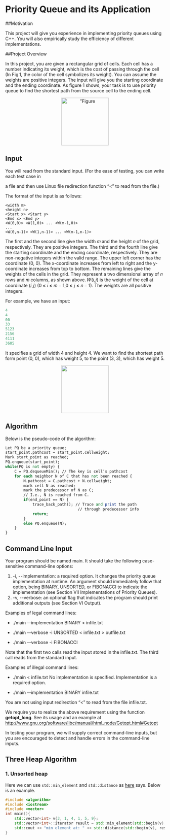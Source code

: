# Priority Queue and its Application

##Motivation 

This project will give you experience in implementing priority queues using C++. You will also empirically study the efficiency of different implementations. 

##Project Overview 

In this project, you are given a rectangular grid of cells. Each cell has a number indicating its weight, which is the cost of passing through the cell (In Fig.1, the color of the cell symbolizes its weight). You can assume the weights are positive integers. The input will give you the starting coordinate and the ending coordinate. As figure 1 shows, your task is to use priority queue to find the shortest path from the source cell to the ending cell. 

<div align=center><img width = '150' height ='150' src ="https://ws2.sinaimg.cn/large/006tNbRwgy1fwsi3w8p4fj30h00i8glk.jpg" alt=”Figure 1”/></div>

## Input

 You will read from the standard input. (For the ease of testing, you can write each test case in 

a file and then use Linux file redirection function “<” to read from the file.) 

The format of the input is as follows: 

```
<width m>
<height n>
<Start x> <Start y>
<End x> <End y>
<W(0,0)> <W(1,0)> ... <W(m-1,0)>
...
<W(0,n-1)> <W(1,n-1)> ... <W(m-1,n-1)>
```

The first and the second line give the width 𝑚 and the height 𝑛 of the grid, respectively. They are positive integers. The third and the fourth line give the starting coordinate and the ending coordinate, respectively. They are non-negative integers within the valid range. The upper left corner has the coordinate (0, 0). The x-coordinate increases from left to right and the y-coordinate increases from top to bottom. The remaining lines give the weights of the cells in the grid. They represent a two dimensional array of 𝑛 rows and 𝑚 columns, as shown above. 𝑊(𝑖,𝑗) is the weight of the cell at coordinate (𝑖,𝑗) (0 ≤ 𝑖 ≤ 𝑚 − 1,0 ≤ 𝑗 ≤ 𝑛 − 1). The weights are all positive integers. 

For example, we have an input: 

```ruby
4
4
00
33 
5123 
2156 
4111
3605
```

It specifies a grid of width 4 and height 4. We want to find the shortest path form point (0, 0), which has weight 5, to the point (3, 3), which has weight 5.

<div align=center><img width = '150' height ='150' src ="https://ws3.sinaimg.cn/large/006tNbRwgy1fwsi1r8gzaj30h00i8jrb.jpg"/></div>

## Algorithm

Below is the pseudo-code of the algorithm:

```perl
Let PQ be a priority queue;
start_point.pathcost = start_point.cellweight;
Mark start_point as reached;
PQ.enqueue(start_point);
while(PQ is not empty) {
    C = PQ.dequeueMin(); // The key is cell’s pathcost
    for each neighbor N of C that has not been reached {
        N.pathcost = C.pathcost + N.cellweight;
        mark cell N as reached;
        mark the predecessor of N as C;
        // I.e., N is reached from C.
        if(end_point == N) {
            trace_back_path(); // Trace and print the path
                                // through predecessor info
			return; 
		}        
		else PQ.enqueue(N);
    }
}

```



## Command Line Input 

Your program should be named main. It should take the following case-sensitive command-line options: 

1. -i, --implementation: a required option. It changes the priority queue implementation at runtime. An argument should immediately follow that option, being BINARY, UNSORTED, or FIBONACCI to indicate the implementation (see Section VII Implementations of Priority Queues). 
2. -v, --verbose: an optional flag that indicates the program should print additional outputs (see Section VI Output). 

Examples of legal command lines: 

-  ./main --implementation BINARY < infile.txt

- ./main --verbose -i UNSORTED < infile.txt > outfile.txt 

- ./main --verbose -i FIBONACCI 

Note that the first two calls read the input stored in the infile.txt. The third call reads from the standard input. 

Examples of illegal command lines: 

- ./main < infile.txt
   No implementation is specified. Implementation is a required option. 

-  ./main --implementation BINARY infile.txt 

You are not using input redirection “<” to read from the file infile.txt. 

We require you to realize the above requirement using the function **getopt_long**. See its usage and an example at http://www.gnu.org/software/libc/manual/html_node/Getopt.html#Getopt 

In testing your program, we will supply correct command-line inputs, but you are encouraged to detect and handle errors in the command-line inputs. 



## Three Heap Algorithm

### 1. Unsorted heap

Here we can use `std::min_element` and `std::distance` as [here](https://en.cppreference.com/w/cpp/algorithm/min_element) says. Below is an example.

```cpp
#include <algorithm>
#include <iostream>
#include <vector>
int main(){
    std::vector<int> v{3, 1, 4, 1, 5, 9};
    std::vector<int>::iterator result = std::min_element(std::begin(v), std::end(v));
    std::cout << "min element at: " << std::distance(std::begin(v), result);
}
```

